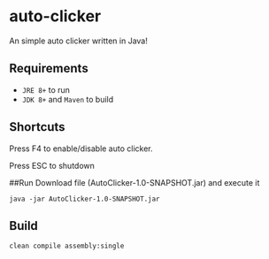 # auto-clicker
An simple auto clicker written in Java!

## Requirements

 - `JRE 8+` to run
 - `JDK 8+` and `Maven` to build

## Shortcuts

Press F4 to enable/disable auto clicker.

Press ESC to shutdown


##Run
Download file (AutoClicker-1.0-SNAPSHOT.jar) and execute it 
```
java -jar AutoClicker-1.0-SNAPSHOT.jar
```

## Build 
```
clean compile assembly:single
```
